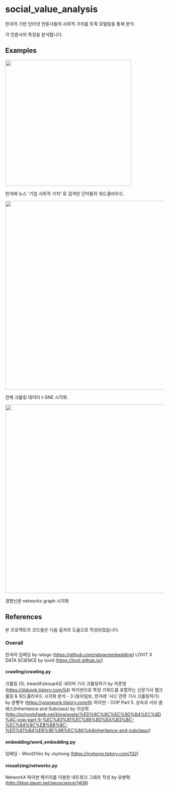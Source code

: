 # social_value_analysis

한국어 기반 인터넷 언론사들의 사회적 가치를 토픽 모델링을 통해 분석.

각 언론사의 특징을 분석합니다.

## Examples

<img src="https://user-images.githubusercontent.com/58092114/96550735-2fe43980-12ec-11eb-98e1-e2971eddc239.png" width="400">

한겨레 뉴스 '기업 사회적 가치' 로 검색한 단어들의 워드클라우드. 

<img src="https://user-images.githubusercontent.com/58092114/99935080-2e9ea480-2da3-11eb-8161-25a23c33efea.png" width="600">

전체 크롤링 데이터 t-SNE 시각화.

<img src="https://user-images.githubusercontent.com/58092114/99935145-5aba2580-2da3-11eb-86a3-6c107c73def2.png" width="600">

경향신문 networkx graph 시각화

## References

본 프로젝트의 코드들은 다음 출처의 도움으로 작성되었습니다.

### Overall 
한국어 임베딩 by ratsgo (https://github.com/ratsgo/embedding)
LOVIT X DATA SCIENCE by lovid (https://lovit.github.io/)

#### crawling/crawling.py
크롤링 (5), beautifulsoup4로 네이버 기사 크롤링하기 by 차준영 (https://dsbook.tistory.com/54)
파이썬으로 특정 키워드를 포함하는 신문기사 웹크롤링 & 워드클라우드 시각화 분석 - 3 (동아일보, 한겨레 '사드'관련 기사 크롤링하기) by 윤빵꾸 (https://yoonpunk.tistory.com/6)
파이썬 - OOP Part 5. 상속과 서브 클래스(Inheritance and Subclass) by 이상희 (http://schoolofweb.net/blog/posts/%ED%8C%8C%EC%9D%B4%EC%8D%AC-oop-part-5-%EC%83%81%EC%86%8D%EA%B3%BC-%EC%84%9C%EB%B8%8C-%ED%81%B4%EB%9E%98%EC%8A%A4inheritance-and-subclass/)

#### embedding/word_embedding.py
임베딩 - Word2Vec by Joyhong (https://joyhong.tistory.com/132)

#### visualizing/networkx.py
NetworkX 파이썬 패키지를 이용한 네트워크 그래프 작성 by 유병혁 (http://blog.daum.net/geoscience/1408)

